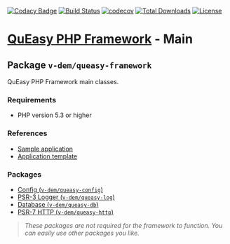 [![Codacy Badge](https://api.codacy.com/project/badge/Grade/54c036d1b25c482098ece03cf0701694)](https://app.codacy.com/manual/v-dem/queasy-framework?utm_source=github.com&utm_medium=referral&utm_content=v-dem/queasy-framework&utm_campaign=Badge_Grade_Dashboard)
[![Build Status](https://travis-ci.com/v-dem/queasy-framework.svg?branch=master)](https://travis-ci.com/v-dem/queasy-framework)
[![codecov](https://codecov.io/gh/v-dem/queasy-framework/branch/master/graph/badge.svg)](https://codecov.io/gh/v-dem/queasy-framework)
[![Total Downloads](https://poser.pugx.org/v-dem/queasy-framework/downloads)](https://packagist.org/packages/v-dem/queasy-framework)
[![License](https://poser.pugx.org/v-dem/queasy-framework/license)](https://packagist.org/packages/v-dem/queasy-framework)

# [QuEasy PHP Framework](https://github.com/v-dem/queasy-framework/) - Main

## Package `v-dem/queasy-framework`

QuEasy PHP Framework main classes.

### Requirements

*   PHP version 5.3 or higher

### References

*   [Sample application](https://github.com/v-dem/queasy-webapp/)
*   [Application template](https://github.com/v-dem/queasy-webapp-template/)

### Packages

*   [Config (`v-dem/queasy-config`)](https://github.com/v-dem/queasy-config/)
*   [PSR-3 Logger (`v-dem/queasy-log`)](https://github.com/v-dem/queasy-log/)
*   [Database (`v-dem/queasy-db`)](https://github.com/v-dem/queasy-db/)
*   [PSR-7 HTTP (`v-dem/queasy-http`)](https://github.com/v-dem/queasy-http/)

> *These packages are not required for the framework to function. You can easily use other packages you like.*
